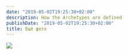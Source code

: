 ```yaml
---
date: "2019-05-02T19:25:30+02:00"
description: How the Archetypes are defined
publishDate: "2019-05-02T19:25:30+02:00"
title: Ещё фото
---
```


![](/post/archetypes_files/tUK2gD0Vtb0.jpg)
